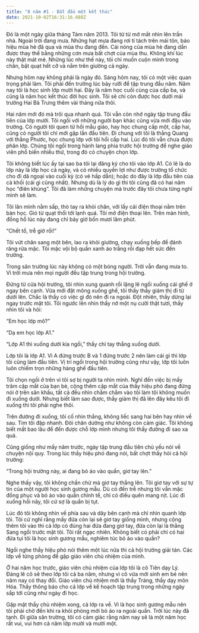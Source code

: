 ```yaml
---
title: "8 năm #1 - Bắt đầu một kết thúc"
date: 2021-10-02T16:31:16.688Z
---
```


Đó là một ngày giữa tháng Tám năm 2013. Tôi từ từ mở mắt nhìn lên trần nhà. Ngoài trời đang mưa. Những hạt mưa đang rơi tí tách trên mái tôn, báo hiệu mùa hè đã qua và mùa thu đang đến. Cái nóng của mùa hè đang dần được thay thế bằng những cơn mưa bất chợt của mùa thu. Không khí lúc này thật mát mẻ. Những lúc như thế này, tôi chỉ muốn cuộn mình trong chăn, bật quạt hết cỡ và nằm trên giường cả ngày.

Nhưng hôm nay không phải là ngày đó. Sáng hôm nay, tôi có một việc quan trọng phải làm. Tôi phải đến trường lúc bảy rưỡi để tập trung đầu năm. Năm nay tôi là học sinh lớp mười hai. Đây là năm học cuối cùng của cấp ba, và cũng là năm học kết thúc đời học sinh. Tôi sẽ chỉ còn được học dưới mái trường Hai Bà Trưng thêm vài tháng nữa thôi.

Hai năm mới đó mà trôi qua nhanh quá. Tôi vẫn còn nhớ ngày tập trung đầu tiên của lớp mười. Tôi ngồi với những người bạn khác cũng vừa mới đậu vào trường. Có người tôi quen từ hồi mẫu giáo, hay học chung cấp một, cấp hai, cũng có người tôi chỉ mới gặp lần đầu tiên. Đi chung với tôi là thằng Quang với thằng Phước, học chung lớp với tôi hồi cấp hai. Lúc đó tôi vẫn chưa được phân lớp. Chúng tôi ngồi trong hành lang phía trước hội trường để nghe giáo viên phổ biến nhiều thứ, trong đó có chuyện chọn lớp.

Tôi không biết lúc ấy tại sao ba tôi lại đăng ký cho tôi vào lớp A1. Có lẽ là do lớp này là lớp học cả ngày, và có nhiều quyền lợi như được trường tổ chức cho đi dã ngoại vào cuối kỳ (có vẻ hấp dẫn); hoặc do đây là lớp đầu tiên của cả khối (cái gì cũng nhất). Nhưng dù là lý do gì thì tôi cũng đã có hai năm học “điên khùng”. Tôi đã làm những chuyện mà trước đây tôi chưa từng nghĩ mình sẽ làm.

Tôi lăn mình nằm sấp, thò tay ra khỏi chăn, với lấy cái điện thoại nằm trên bàn học. Gió từ quạt thổi tới lạnh quá. Tôi mở điện thoại lên. Trên màn hình, đồng hồ lúc này đang chỉ bảy giờ bốn mươi lăm phút.

“Chết tổ, trễ giờ rồi!”

Tôi vứt chăn sang một bên, lao ra khỏi giường, chạy xuống bếp để đánh răng rửa mặc. Tôi mặc vội bộ quần xanh áo trắng rồi đạp hết sức đến trường.

Trong sân trường lúc này không có một bóng người. Trời vẫn đang mưa to. Vì trời mưa nên mọi người đều tập trung trong hội trường.

Đứng từ cửa hội trường, tôi nhìn xung quanh rồi lặng lẽ ngồi xuống cái ghế ở ngay bên cạnh. Vừa mới đặt mông xuống ghế, tôi thấy thầy giám thị đi từ dưới lên. Chắc là thầy có việc gì đó nên đi ra ngoài. Đột nhiên, thầy dừng lại ngay trước mặt tôi. Tôi ngước lên nhìn thầy nở một nụ cười thật tươi, thầy nhìn tôi và hỏi:

“Em học lớp mô?”

“Dạ em học lớp A1.”

“Lớp A1 thì xuống dưới kia ngồi,” thầy chỉ tay thẳng xuống dưới.

Lớp tôi là lớp A1. Vì A đứng trước B và 1 đứng trước 2 nên làm cái gì thì lớp tôi cũng làm đầu tiên. Vị trí ngồi trong hội trường cũng như vậy, lớp tôi luôn luôn chiếm trọn những hàng ghế đầu tiên.

Tôi chọn ngồi ở trên vì tôi sợ bị người ta nhìn mình. Nghĩ đến việc bị mấy trăm cặp mắt của bạn bè, cộng thêm cặp mắt của thầy hiệu phó đang đứng nói ở trên sân khấu, tất cả đều nhìn chằm chằm vào tôi làm tôi không muốn đi xuống dưới. Nhưng biết làm sao được, thầy giám thị đã lên đây kêu tôi đi xuống thì tôi phải nghe thôi.

Trên đường đi xuống, tôi cố nhìn thẳng, không liếc sang hai bên hay nhìn về sau. Tim tôi đập nhanh. Đôi chân dường như không còn cảm giác. Tôi không biết mất bao lâu để đến được chỗ lớp mình nhưng tôi thấy đường đi sao xa quá.

Cũng giống như mấy năm trước, ngày tập trung đầu tiên chủ yếu nói về chuyện nội quy. Trong lúc thầy hiệu phó đang nói, bất chợt thầy hỏi cả hội trường:

“Trong hội trường này, ai đang bỏ áo vào quần, giơ tay lên.”

Nghe thấy vậy, tôi không chần chừ mà giơ tay thẳng lên. Tôi giơ tay với sự tự tin của một người học sinh gương mẫu. Dù có đến trễ nhưng tôi vẫn mặc đồng phục và bỏ áo vào quần chỉnh tề, chỉ có điều quên mang nịt. Lúc đi xuống hồi nãy, tôi cứ sợ là quần bị tụt.

Lúc đó tôi không nhìn về phía sau và dãy bên cạnh mà chỉ nhìn quanh lớp tôi. Tôi cứ nghĩ rằng mấy đứa còn lại sẽ giơ tay giống mình, nhưng cộng thêm tôi vào thì cả lớp có đúng hai đứa đang giơ tay, đứa còn lại là thằng Sang ngồi trước mặt tôi. Tôi rất ngạc nhiên. Không biết có phải chỉ có hai đứa tụi tôi là học sinh gương mẫu, nghiêm túc bỏ áo vào quần?

Ngồi nghe thầy hiệu phó nói thêm một lúc nữa thì cả hội trường giải tán. Các lớp về từng phòng để gặp giáo viên chủ nhiệm của mình.

Ở hai năm học trước, giáo viên chủ nhiệm của lớp tôi là cô Tiên dạy Lý. Đáng lẽ cô sẽ theo lớp tôi cả ba năm, nhưng vì cô vừa mới sinh em bé nên năm nay có thay đổi. Giáo viên chủ nhiệm mới là thầy Tráng, thầy dạy môn Hóa. Thầy thông báo cho cả lớp về kế hoạch tập trung trong những ngày sắp tới cũng như ngày đi học.

Gặp mặt thầy chủ nhiệm xong, cả lớp ra về. Vì là học sinh gương mẫu nên tôi phải chờ đến khi ra khỏi phòng mới bỏ áo ra ngoài quần. Trời lúc này đã tạnh. Đi giữa sân trường, tôi có cảm giác rằng năm nay sẽ là một năm học rất vui, vui hơn cả năm lớp mười và mười một.
